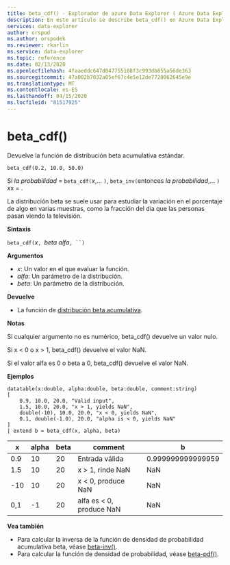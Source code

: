 ```yaml
---
title: beta_cdf() - Explorador de azure Data Explorer ( Azure Data Explorer) Microsoft Docs
description: En este artículo se describe beta_cdf() en Azure Data Explorer.
services: data-explorer
author: orspod
ms.author: orspodek
ms.reviewer: rkarlin
ms.service: data-explorer
ms.topic: reference
ms.date: 02/13/2020
ms.openlocfilehash: 4faaeddc647d047755108f3c993db855a56de363
ms.sourcegitcommit: 47a002b7032a05ef67c4e5e12de7720062645e9e
ms.translationtype: MT
ms.contentlocale: es-ES
ms.lasthandoff: 04/15/2020
ms.locfileid: "81517925"
---
```

# <a name="beta_cdf"></a>beta_cdf()

Devuelve la función de distribución beta acumulativa estándar.

```kusto
beta_cdf(0.2, 10.0, 50.0)
```

Si *la probabilidad* = `beta_cdf(`*x*,... `)`, `beta_inv(`entonces *la probabilidad*,... `)` *x*x  = .

La distribución beta se suele usar para estudiar la variación en el porcentaje de algo en varias muestras, como la fracción del día que las personas pasan viendo la televisión.

**Sintaxis**

`beta_cdf(`*x*`, `*beta* *alfa*`, ``)`

**Argumentos**

* *x*: Un valor en el que evaluar la función.
* *alfa*: Un parámetro de la distribución.
* *beta*: Un parámetro de la distribución.

**Devuelve**

* La función de [distribución beta acumulativa](https://en.wikipedia.org/wiki/Beta_distribution#Cumulative_distribution_function).

**Notas**

Si cualquier argumento no es numérico, beta_cdf() devuelve un valor nulo.

Si x < 0 o x > 1, beta_cdf() devuelve el valor NaN.

Si el valor alfa es 0 o beta a 0, beta_cdf() devuelve el valor NaN.

**Ejemplos**

```kusto
datatable(x:double, alpha:double, beta:double, comment:string)
[
    0.9, 10.0, 20.0, "Valid input",
    1.5, 10.0, 20.0, "x > 1, yields NaN",
    double(-10), 10.0, 20.0, "x < 0, yields NaN",
    0.1, double(-1.0), 20.0, "alpha is < 0, yields NaN"
]
| extend b = beta_cdf(x, alpha, beta)
```

|x|alpha|beta|comment|b|
|---|---|---|---|---|
|0.9|10|20|Entrada válida|0.999999999999959|
|1.5|10|20|x > 1, rinde NaN|NaN|
|-10|10|20|x < 0, produce NaN|NaN|
|0,1|-1|20|alfa es < 0, produce NaN|NaN|


**Vea también**


* Para calcular la inversa de la función de densidad de probabilidad acumulativa beta, véase [beta-inv()](./beta-invfunction.md).
* Para calcular la función de densidad de probabilidad, véase [beta-pdf()](./beta-pdffunction.md).
